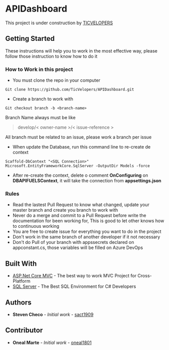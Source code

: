 # APIDashboard

This project is under construction by <a href='https://ticvelopers.com'>TICVELOPERS</a>

## Getting Started

These instructions will help you to work in the most effective way, please follow those instruction to know how to do it

### How to Work in this project

* You must clone the repo in your computer

```
Git clone https://github.com/TicVelopers/APIDashboard.git
```

* Create a branch to work with

```
Git checkout branch -b <branch-name>
```

Branch Name always must be like

>develop/< owner-name >/< issue-reference >

All branch must be related to an issue, please work a branch per issue

* When update the Database, run this command line to re-create de context

```
Scaffold-DbContext "<SQL Connection>" Microsoft.EntityFrameworkCore.SqlServer -OutputDir Models -force
```

* After re-create the context, delete o comment <b>OnConfiguring</b> on <b>DBAPIFUELSContext</b>, it will take the connection from <b>appsettings.json</b>

### Rules
* Read the lastest Pull Request to know what changed, update your master branch and create you branch to work with
* Never do a merge and commit to a Pull Request before write the documentation for been working for, This is good to let other knows how to continuous working
* You are free to create issue for everything you want to do in the project
* Don't work in the same branch of another developer if it not necessary
* Don't do Pull of your branch with appssecrets declared on appconstant.cs, those variables will be filled on Azure DevOps

## Built With

* [ASP.Net Core MVC](https://docs.microsoft.com/en-us/aspnet/core/mvc/overview?view=aspnetcore-3.1) - The best way to work MVC Project for Cross-Platform
* [SQL Server](https://www.microsoft.com/en-us/sql-server/sql-server-downloads) - The Best SQL Environment for C# Developers

## Authors

* **Steven Checo** - *Initial work* - [sact1909](https://github.com/sact1909)


## Contributor

* **Oneal Marte** - *Initial work* - [oneal1801](https://github.com/oneal1801)